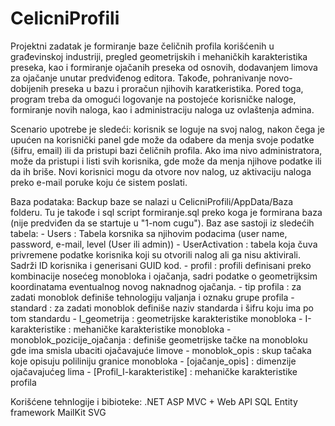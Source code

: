 # CelicniProfili
Projektni zadatak je formiranje baze čeličnih profila korišćenih u građevinskoj industriji, pregled geometrijskih i mehaničkih karakteristika preseka, kao i formiranje ojačanih preseka od osnovih, dodavanjem limova za ojačanje unutar predviđenog editora. Takođe, pohranivanje novo-dobijenih preseka u bazu i proračun njihovih karatkeristika. Pored toga, program treba da omogući logovanje na postojeće korisničke naloge, formiranje novih naloga, kao i administraciju naloga uz ovlaštenja admina.

Scenario upotrebe je sledeći: korisnik se loguje na svoj nalog, nakon čega je upućen na korisnički panel gde može da odabere da menja svoje podatke (šifru, email) ili da pristupi bazi čeličnih profila. Ako ima nivo administratora, može da pristupi i listi svih korisnika, gde može da menja njihove podatke ili da ih briše. Novi korisnici mogu da otvore nov nalog, uz aktivaciju naloga preko e-mail poruke koju će sistem poslati.

Baza podataka: Backup baze se nalazi u CelicniProfili/AppData/Baza folderu. Tu je takođe i sql script formiranje.sql preko koga je formirana baza (nije predviđen da se startuje u "1-nom cugu"). Baz ase sastoji iz sledećih tabela:
	- Users : Tabela korsnika sa njihovim podacima (user name, password, e-mail, level (User ili admin))
	- UserActivation : tabela koja čuva privremene podatke korisnika koji su otvorili nalog ali ga nisu aktivirali. Sadrži ID korisnika i generisani GUID kod.
	- profil : profili definisani preko kombinacije nosećeg monobloka i ojačanja, sadri podatke o geometrijksim koordinatama eventualnog novog naknadnog ojačanja.
	- tip profila : za zadati monoblok definiše tehnologiju valjanja i oznaku grupe profila
	- standard : za zadati monoblok definiše naziv standarda i šifru koju ima po tom standardu
	- I_geometrija : geometrijske karakteristike monobloka
	- I-karakteristike : mehaničke karakteristike monobloka
	- monoblok_pozicije_ojačanja : definiše geometrijske tačke na monobloku gde ima smisla ubaciti ojačavajuće limove
	- monoblok_opis : skup tačaka koje opisuju poliliniju granice monobloka
	- [ojačanje_opis] : dimenzije ojačavajućeg lima
	- [Profil_I-karakteristike] : mehaničke karakteristike profila

Korišćene tehnlogije i bibioteke:
	.NET ASP MVC + Web API
	SQL
	Entity framework
	MailKit
	SVG
